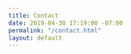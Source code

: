 ```yaml
---
title: Contact
date: 2019-04-30 17:19:00 -07:00
permalink: "/contact.html"
layout: default
---
```


